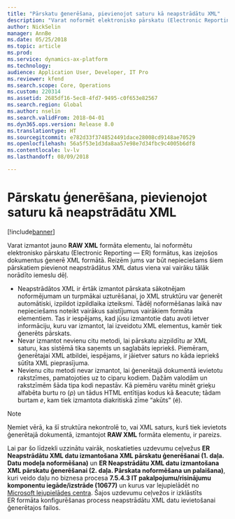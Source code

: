 ```yaml
---
title: "Pārskatu ģenerēšana, pievienojot saturu kā neapstrādātu XML"
description: "Varat noformēt elektronisko pārskatu (Electronic Reporting — ER) formātus, kas izejošos dokumentus ģenerē XML formātā."
author: NickSelin
manager: AnnBe
ms.date: 05/25/2018
ms.topic: article
ms.prod: 
ms.service: dynamics-ax-platform
ms.technology: 
audience: Application User, Developer, IT Pro
ms.reviewer: kfend
ms.search.scope: Core, Operations
ms.custom: 220314
ms.assetid: 2685df16-5ec8-4fd7-9495-c0f653e82567
ms.search.region: Global
ms.author: nselin
ms.search.validFrom: 2018-04-01
ms.dyn365.ops.version: Release 8.0
ms.translationtype: HT
ms.sourcegitcommit: e782d33f3748524491dace28008cd9148ae70529
ms.openlocfilehash: 56a5f53e1d3da8aa57e98e7d34fbc9c4005b6df8
ms.contentlocale: lv-lv
ms.lasthandoff: 08/09/2018

---
```


# <a name="generate-reports-by-adding-content-as-raw-xml"></a>Pārskatu ģenerēšana, pievienojot saturu kā neapstrādātu XML

[!include[banner](../includes/banner.md)]

Varat izmantot jauno **RAW XML** formāta elementu, lai noformētu elektronisko pārskatu (Electronic Reporting — ER) formātus, kas izejošos dokumentus ģenerē XML formātā. Reizēm jums var būt nepieciešams šiem pārskatiem pievienot neapstrādātus XML datus viena vai vairāku tālāk norādīto iemeslu dēļ.

- Neapstrādātos XML ir ērtāk izmantot pārskata sākotnējam noformējumam un turpmākai uzturēšanai, jo XML struktūru var ģenerēt automātiski, izpildot izpildlaika izteiksmi. Tādēļ noformēšanas laikā nav nepieciešams noteikt vairākus saistījumus vairākiem formāta elementiem. Tas ir iespējams, kad jūsu izmantotie datu avoti ietver informāciju, kuru var izmantot, lai izveidotu XML elementus, kamēr tiek ģenerēts pārskats.
- Nevar izmantot nevienu citu metodi, lai pārskatu aizpildītu ar XML saturu, kas sistēmā tika saņemts un saglabāts iepriekš. Piemēram, ģenerētajai XML atbildei, iespējams, ir jāietver saturs no kāda iepriekš sūtīta XML pieprasījuma.
- Nevienu citu metodi nevar izmantot, lai ģenerētajā dokumentā ievietotu rakstzīmes, pamatojoties uz to ciparu kodiem. Dažām valodām un rakstzīmēm šāda tipa kodi nepastāv. Kā piemēru varētu minēt grieķu alfabēta burtu ro (ρ) un tādus HTML entītijas kodus kā \&eacute; tādam burtam *e*, kam tiek izmantota diakritiskā zīme “akūts” (é).

> [!NOTE]
> Ņemiet vērā, ka šī struktūra nekontrolē to, vai XML saturs, kurš tiek ievietots ģenerētajā dokumentā, izmantojot **RAW XML** formāta elementu, ir pareizs.

Lai par šo līdzekli uzzinātu vairāk, noskatieties uzdevumu ceļvežus **ER Neapstrādātu XML datu izmantošana XML pārskatu ģenerēšanai (1. daļa. Datu modeļa noformēšana)** un **ER Neapstrādātu XML datu izmantošana XML pārskatu ģenerēšanai (2. daļa. Pārskata noformēšana un palaišana)**, kuri veido daļu no biznesa procesa **7.5.4.3 IT pakalpojumu/risinājumu komponentu iegāde/izstrāde (10677)** un kurus var lejupielādēt no [Microsoft lejupielādes centra](https://go.microsoft.com/fwlink/?linkid=874684). Šajos uzdevumu ceļvežos ir izklāstīts ER formāta konfigurēšanas process neapstrādātu XML datu ievietošanai ģenerētajos failos.


